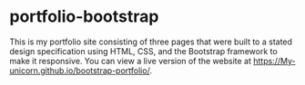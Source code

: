 # portfolio-bootstrap
This is my portfolio site consisting of three pages that were built to a stated design specification using HTML, CSS, and the Bootstrap framework to make it responsive.
You can view a live version of the website at https://My-unicorn.github.io/bootstrap-portfolio/.
